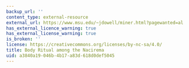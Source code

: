 ```yaml
---
backup_url: ''
content_type: external-resource
external_url: https://www.msu.edu/~jdowell/miner.html?pagewanted=al
has_external_licence_warning: true
has_external_license_warning: true
is_broken: ''
license: https://creativecommons.org/licenses/by-nc-sa/4.0/
title: Body Ritual among the Nacirema
uid: a3840a19-046b-4b17-a83d-618d0def5045
---
```

